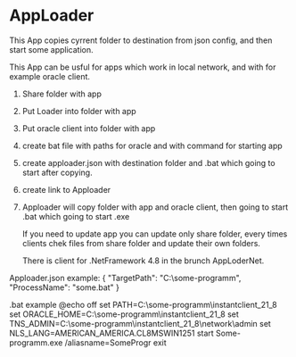 # AppLoader
This App copies cyrrent folder to destination from json config, and then start some application.

This App can be usful for apps which work in local network, and with for example oracle client.
1) Share folder with app
2) Put Loader into folder with app
3) Put oracle client into folder with app
4) create bat file with paths for oracle and with command for starting app
5) create apploader.json with destination folder and .bat which going to start after copying.
6) create link to Apploader
7) Apploader will copy folder with app and oracle client, then going to start .bat which going to start .exe

   If you need to update app you can update only share folder, every times clients chek files from share folder and update their own folders.

   There is client for .NetFramework 4.8 in the brunch AppLoderNet. 

Apploader.json example:
{
  "TargetPath": "C:\\some-programm",
  "ProcessName": "some.bat"
}

.bat example
@echo off
set PATH=C:\some-programm\instantclient_21_8
set ORACLE_HOME=C:\some-programm\instantclient_21_8
set TNS_ADMIN=C:\some-programm\instantclient_21_8\network\admin
set NLS_LANG=AMERICAN_AMERICA.CL8MSWIN1251
start Some-programm.exe /aliasname=SomeProgr
exit
